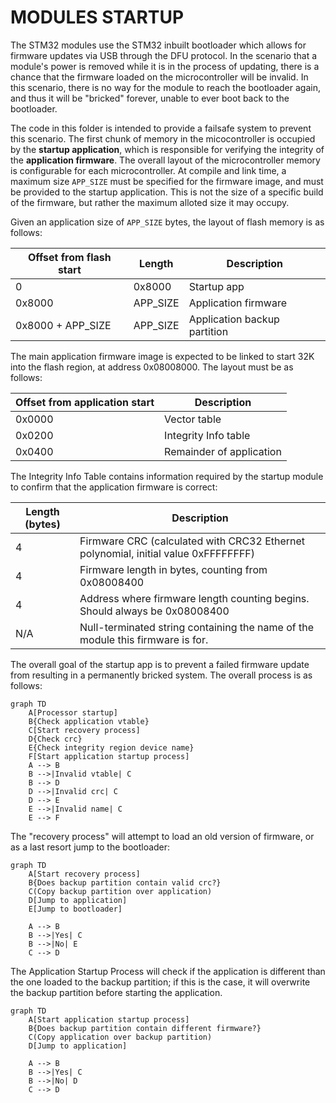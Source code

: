 # MODULES STARTUP
The STM32 modules use the STM32 inbuilt bootloader which allows for firmware updates via USB through the DFU protocol. In the scenario that a module's power is removed while it is in the process of updating, there is a chance that the firmware loaded on the microcontroller will be invalid. In this scenario, there is no way for the module to reach the bootloader again, and thus it will be "bricked" forever, unable to ever boot back to the bootloader.

The code in this folder is intended to provide a failsafe system to prevent this scenario. The first chunk of memory in the micocontroller is occupied by the __startup application__, which is responsible for verifying the integrity of the __application firmware__. The overall layout of the microcontroller memory is configurable for each microcontroller. At compile and link time, a maximum size `APP_SIZE` must be specified for the firmware image, and must be provided to the startup application. This is not the size of a specific build of the firmware, but rather the maximum alloted size it may occupy. 

Given an application size of `APP_SIZE` bytes, the layout of flash memory is as follows:

| Offset from flash start | Length   | Description |
| ----------------------- | -------- | ----------- |
| 0                       | 0x8000   | Startup app |
| 0x8000                  | APP_SIZE | Application firmware |
| 0x8000 + APP_SIZE       | APP_SIZE | Application backup partition |


The main application firmware image is expected to be linked to start 32K into the flash region, at address 0x08008000. The layout must be as follows:

| Offset from application start | Description |
| ----------------------------- | ----------- |
| 0x0000                        | Vector table |
| 0x0200                        | Integrity Info table |
| 0x0400                        | Remainder of application |

The Integrity Info Table contains information required by the startup module to confirm that the application firmware is correct:

| Length (bytes)  | Description |
| ------------- | ------------- |
| 4             | Firmware CRC (calculated with CRC32 Ethernet polynomial, initial value 0xFFFFFFFF)  |
| 4             | Firmware length in bytes, counting from 0x08008400  |
| 4             | Address where firmware length counting begins. Should always be 0x08008400 |
| N/A           | Null-terminated string containing the name of the module this firmware is for. |


The overall goal of the startup app is to prevent a failed firmware update from resulting in a permanently bricked system. The overall process is as follows:
```mermaid
graph TD
    A[Processor startup]
    B{Check application vtable}
    C[Start recovery process]
    D{Check crc}
    E{Check integrity region device name}
    F[Start application startup process]
    A --> B
    B -->|Invalid vtable| C
    B --> D
    D -->|Invalid crc| C
    D --> E
    E -->|Invalid name| C
    E --> F
```

The "recovery process" will attempt to load an old version of firmware, or as a last resort jump to the bootloader:

```mermaid
graph TD
    A[Start recovery process]
    B{Does backup partition contain valid crc?}
    C(Copy backup partition over application)
    D[Jump to application]
    E[Jump to bootloader]

    A --> B
    B -->|Yes| C
    B -->|No| E
    C --> D
```

The Application Startup Process will check if the application is different than the one loaded to the backup partition; if this is the case, it will overwrite the backup partition before starting the application.

```mermaid
graph TD
    A[Start application startup process]
    B{Does backup partition contain different firmware?}
    C(Copy application over backup partition)
    D[Jump to application]

    A --> B
    B -->|Yes| C
    B -->|No| D
    C --> D
```

